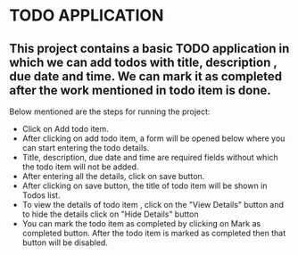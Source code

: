 # TODO APPLICATION
## This project contains a basic TODO application in which we can add todos with title, description , due date and time. We can mark it as completed after the work mentioned in todo item is done.
Below mentioned are the steps for running the project:

- Click on Add todo item.
- After clicking on add todo item, a form will be opened below where you can start entering the todo details. 
- Title, description, due date and time are required fields without which the todo item will not be added.
- After entering all the details, click on save button. 
- After clicking on save button, the title of todo item will be shown in Todos list.
- To view the details of todo item , click on the "View Details" button and to hide the details click on "Hide Details" button
- You can mark the todo item as completed by clicking on Mark as completed button. After the todo item is marked as completed then that button will be disabled.